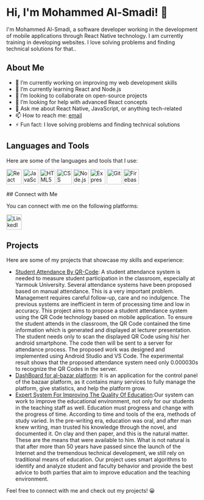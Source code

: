 # Hi, I'm Mohammed Al-Smadi! 👋

I'm Mohammed Al-Smadi, a software developer working in the development of mobile applications through React Native technology. I am currently training in developing websites. I love solving problems and finding technical solutions for that..

## About Me

- 🔭 I’m currently working on improving my web development skills
- 🌱 I’m currently learning React and Node.js
- 👯 I’m looking to collaborate on open-source projects
- 🤔 I’m looking for help with advanced React concepts
- 💬 Ask me about React Native, JavaScript, or anything tech-related
- 📫 How to reach me: [email](mohammadhasan.smadi@gmail.com)
- ⚡ Fun fact: I love solving problems and finding technical solutions

## Languages and Tools

Here are some of the languages and tools that I use:

<p align="left">
  <img src="https://www.vectorlogo.zone/logos/reactjs/reactjs-icon.svg" alt="React" width="40" height="40"/>
  <img src="https://www.vectorlogo.zone/logos/javascript/javascript-icon.svg" alt="JavaScript" width="40" height="40"/>
  <img src="https://www.vectorlogo.zone/logos/w3_html5/w3_html5-icon.svg" alt="HTML5" width="40" height="40"/>
  <img src="https://www.vectorlogo.zone/logos/netlifyapp_watercss/netlifyapp_watercss-icon.svg" alt="CSS" width="40" height="40"/>
  <img src="https://www.vectorlogo.zone/logos/nodejs/nodejs-icon.svg" alt="Node.js" width="40" height="40"/>
  <img src="https://www.vectorlogo.zone/logos/expressjs/expressjs-icon.svg" alt="Express.js" width="40" height="40"/>
  <img src="https://www.vectorlogo.zone/logos/git-scm/git-scm-icon.svg" alt="Git" width="40" height="40"/>
  <img src="https://www.vectorlogo.zone/logos/firebase/firebase-icon.svg" alt="Firebase" width="40" height="40"/>
</p>
## Connect with Me

You can connect with me on the following platforms:

<p align="left">
  <a href="[https://www.linkedin.com/in/example](https://www.linkedin.com/in/mohammad-al-smadi-35a0171a1/)" target="_blank"><img src="https://www.vectorlogo.zone/logos/linkedin/linkedin-icon.svg" alt="LinkedIn" width="40" height="40"/></a>
</p>


## Projects

Here are some of my projects that showcase my skills and experience:

- [Student Attendance By QR-Code](https://github.com/mohammadalsmadi2000/ATT_student): A student attendance system is needed to measure student participation in the classroom, especially at Yarmouk University. Several attendance systems have been proposed based on manual attendance. This is a very important problem. Management requires careful follow-up, care and no indulgence. The previous systems are inefficient in term of processing time and low in accuracy. This project aims to propose a student attendance system using the QR Code technology based on mobile application. To ensure the student attends in the classroom, the QR Code contained the time information which is generated and displayed at lecturer presentation. The student needs only to scan the displayed QR Code using his/ her android smartphone. The code then will be sent to a server for attendance process. The proposed work was designed and implemented using Android Studio and VS Code. The experimental result shows that the proposed attendance system need only 0.000030s to recognize the QR Codes in the server.
- [DashBoard for al-bazar platform](https://github.com/mohammadalsmadi2000/Admin_DashBoard): It is an application for the control panel of the bazaar platform, as it contains many services to fully manage the platform, give statistics, and help the platform grow.
- [Expert System For Improving The Quality Of Education](link):Our system can work to improve the educational environment, not only for our students in the teaching
staff as well. Education must progress and change with the progress of time. According to time and tools
of the era, methods of study varied. In the pre-writing era, education was oral, and after man knew writing, man trusted his knowledge through the novel, and documented it. On clay and then paper, and this is the natural matter. These are the means that were available to him. What is not natural is that after
more than 50 years have passed since the launch of the Internet and the tremendous technical development, we still rely on traditional means of education.
Our project uses smart algorithms to identify and analyze student and faculty behavior and provide the
best advice to both parties that aim to improve
education and the teaching environment.

Feel free to connect with me and check out my projects! 😀
